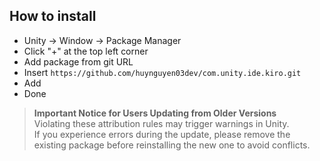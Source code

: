 ## How to install
- Unity -> Window -> Package Manager  
- Click "+" at the top left corner  
- Add package from git URL  
- Insert `https://github.com/huynguyen03dev/com.unity.ide.kiro.git`  
- Add  
- Done

> **Important Notice for Users Updating from Older Versions**  
> Violating these attribution rules may trigger warnings in Unity.  
> If you experience errors during the update, please remove the existing package before reinstalling the new one to avoid conflicts.
